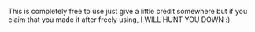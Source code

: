 This is completely free to use just give a little credit somewhere but if you claim that you made it after freely using, I WILL HUNT YOU DOWN :).